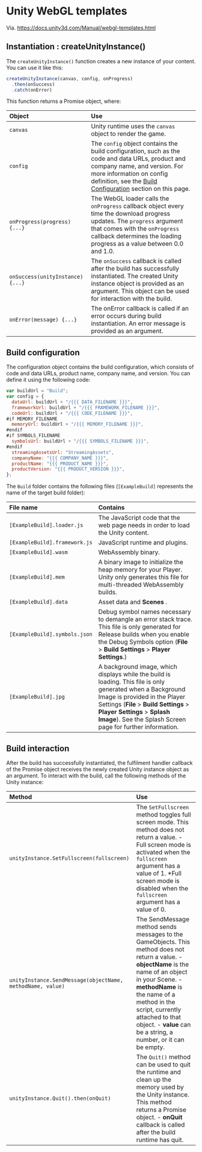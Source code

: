 # Unity WebGL templates

Via. https://docs.unity3d.com/Manual/webgl-templates.html



## Instantiation : createUnityInstance()

The `createUnityInstance()` function creates a new instance of your content. You can use it like this: 
```js
createUnityInstance(canvas, config, onProgress)
  .then(onSuccess)
  .catch(onError)
```

This function returns a Promise object, where:

| Object                           | Use                                                          |
| :------------------------------- | :----------------------------------------------------------- |
| `canvas`                         | Unity runtime uses the `canvas` object to render the game.   |
| `config`                         | The `config` object contains the build configuration, such as the code and data URLs, product and company name, and version. For more information on config definition, see the [Build Configuration](https://docs.unity3d.com/Manual/webgl-templates.html#build_configuration) section on this page. |
| `onProgress(progress) {...}`     | The WebGL loader calls the `onProgress` callback object every time the download progress updates. The `progress` argument that comes with the `onProgress` callback determines the loading progress as a value between 0.0 and 1.0. |
| `onSuccess(unityInstance) {...}` | The `onSuccess` callback is called after the build has successfully instantiated. The created Unity instance object is provided as an argument. This object can be used for interaction with the build. |
| `onError(message) {...}`         | The onError callback is called if an error occurs during build instantiation. An error message is provided as an argument. |



## Build configuration

The configuration object contains the build configuration, which consists of code and data URLs, product name, company name, and version. You can define it using the following code:

```js
var buildUrl = "Build";
var config = {
  dataUrl: buildUrl + "/{{{ DATA_FILENAME }}}",
  frameworkUrl: buildUrl + "/{{{ FRAMEWORK_FILENAME }}}",
  codeUrl: buildUrl + "/{{{ CODE_FILENAME }}}",
#if MEMORY_FILENAME
  memoryUrl: buildUrl + "/{{{ MEMORY_FILENAME }}}",
#endif
#if SYMBOLS_FILENAME
  symbolsUrl: buildUrl + "/{{{ SYMBOLS_FILENAME }}}",
#endif
  streamingAssetsUrl: "StreamingAssets",
  companyName: "{{{ COMPANY_NAME }}}",
  productName: "{{{ PRODUCT_NAME }}}",
  productVersion: "{{{ PRODUCT_VERSION }}}",
};
```

The `Build` folder contains the following files (`[ExampleBuild]` represents the name of the target build folder):

| File name                     | Contains                                                     |
| :---------------------------- | :----------------------------------------------------------- |
| `[ExampleBuild].loader.js`    | The JavaScript code that the web page needs in order to load the Unity content. |
| `[ExampleBuild].framework.js` | JavaScript runtime and plugins.                              |
| `[ExampleBuild].wasm`         | WebAssembly binary.                                          |
| `[ExampleBuild].mem`          | A binary image to initialize the heap memory for your Player. Unity only generates this file for multi-threaded WebAssembly builds. |
| `[ExampleBuild].data`         | Asset data and **Scenes** .                                  |
| `[ExampleBuild].symbols.json` | Debug symbol names necessary to demangle an error stack trace. This file is only generated for Release builds when you enable the Debug Symbols option (**File** > **Build Settings** > **Player Settings**.) |
| `[ExampleBuild].jpg`          | A background image, which displays while the build is loading. This file is only generated when a Background Image is provided in the Player Settings (**File** > **Build Settings** > **Player Settings** > **Splash Image**). See the Splash Screen page for further information. |




## Build interaction

After the build has successfully instantiated, the fulfilment handler callback of the Promise object receives the newly created Unity instance object as an argument. To interact with the build, call the following methods of the Unity instance:

| Method                                                     | Use                                                          |
| :--------------------------------------------------------- | :----------------------------------------------------------- |
| `unityInstance.SetFullscreen(fullscreen)`                  | The `SetFullscreen` method toggles full screen mode. This method does not return a value. - Full screen mode is activated when the `fullscreen` argument has a value of 1. *Full screen mode is disabled when the `fullscreen` argument has a value of 0. |
| `unityInstance.SendMessage(objectName, methodName, value)` | The SendMessage method sends messages to the GameObjects. This method does not return a value. - **objectName** is the name of an object in your Scene. - **methodName** is the name of a method in the script, currently attached to that object. - **value** can be a string, a number, or it can be empty. |
| `unityInstance.Quit().then(onQuit)`                        | The `Quit()` method can be used to quit the runtime and clean up the memory used by the Unity instance. This method returns a Promise object. - **onQuit** callback is called after the build runtime has quit. |



